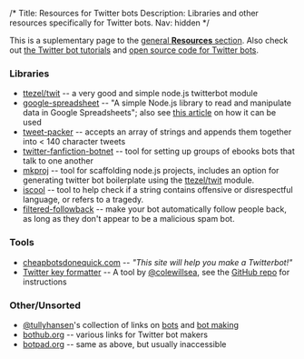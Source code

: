 /*
Title: Resources for Twitter bots
Description: Libraries and other resources specifically for Twitter bots.
Nav: hidden
*/

This is a suplementary page to the [general **Resources** section](/resources). Also check out [the Twitter bot tutorials](/tutorials/twitterbots) and [open source code for Twitter bots](/tag/twitter+opensource).

### Libraries
- [ttezel/twit](https://github.com/ttezel/twit) -- a very good and simple node.js twitterbot module
- [google-spreadsheet](https://www.npmjs.com/package/google-spreadsheet) -- "A simple Node.js library to read and manipulate data in Google Spreadsheets"; also see [this article](http://feeltrain.com/blog/stay-woke/) on how it can be used
- [tweet-packer](https://www.npmjs.com/package/tweet-packer) -- accepts an array of strings and appends them together into < 140 character tweets
- [twitter-fanfiction-botnet](https://www.npmjs.com/package/twitter-fanfic-botnet) -- tool for setting up groups of ebooks bots that talk to one another
- [mkproj](https://www.npmjs.com/package/mkproj) -- tool for scaffolding node.js projects, includes an option for generating twitter bot boilerplate using the [ttezel/twit](https://github.com/ttezel/twit) module. 
- [iscool](https://www.npmjs.com/package/iscool) -- tool to help check if a string contains offensive or disrespectful language, or refers to a tragedy. 
- [filtered-followback](https://www.npmjs.com/package/filtered-followback) -- make your bot automatically follow people back, as long as they don't appear to be a malicious spam bot.

### Tools
- [cheapbotsdonequick.com](http://cheapbotsdonequick.com/) -- *"This site will help you make a Twitterbot!"*
- [Twitter key formatter](http://coleww.github.io/tweet-key-formatter/) -- A tool by [@colewillsea](https://twitter.com/colewillsea), see the [GitHub repo](https://github.com/coleww/tweet-key-formatter) for instructions

### Other/Unsorted
- [@tullyhansen](https://twitter.com/tullyhansen)'s collection of links on [bots](https://pinboard.in/u:tullyhansen/t:bots/) and [bot making](https://pinboard.in/u:tullyhansen/t:botmaking/)
- [bothub.org](http://bothub.org/) -- various links for Twitter bot makers
- [botpad.org](http://botpad.org/p/bot_resources) -- same as above, but usually inaccessible
